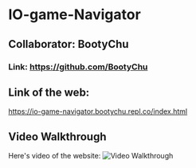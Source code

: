 # IO-game-Navigator
## Collaborator: BootyChu
### Link: https://github.com/BootyChu

## Link of the web:
https://io-game-navigator.bootychu.repl.co/index.html

## Video Walkthrough
Here's video of the website:
<img src='walkthrough.gif' title='Video Walkthrough' width='' alt='Video Walkthrough' />

